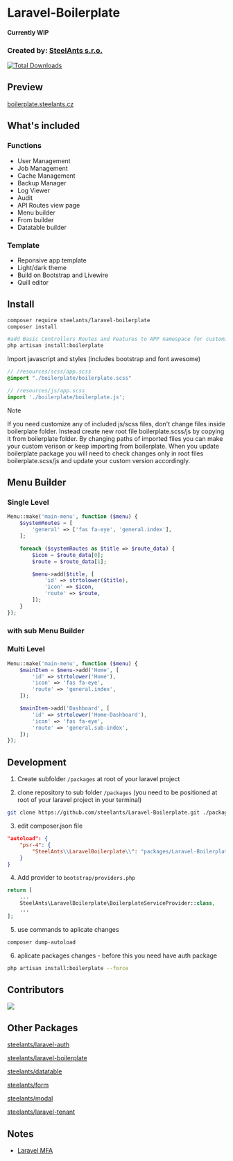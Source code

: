 # Laravel-Boilerplate

#### Currently WIP

### Created by: [SteelAnts s.r.o.](https://www.steelants.cz/)

[![Total Downloads](https://img.shields.io/packagist/dt/steelants/laravel-boilerplate.svg?style=flat-square)](https://packagist.org/packages/steelants/laravel-boilerplate)

## Preview
[boilerplate.steelants.cz](https://boilerplate.steelants.cz)

## What's included
### Functions
- User Management
- Job Management
- Cache Management
- Backup Manager
- Log Viewer
- Audit
- API Routes view page
- Menu builder
- From builder
- Datatable builder

### Template
- Reponsive app template
- Light/dark theme
- Build on Bootstrap and Livewire
- Quill editor
  
## Install

```bash
composer require steelants/laravel-boilerplate
composer install

#add Basic Controllers Routes and Features to APP namespace for customization
php artisan install:boilerplate
```

Import javascript and styles (includes bootstrap and font awesome)
```scss
// /resources/scss/app.scss
@import "./boilerplate/boilerplate.scss"
```
```js
// /resources/js/app.scss
import './boilerplate/boilerplate.js';
```
> [!NOTE]
> If you need customize any of included js/scss files, don't change files inside boilerplate folder.
> Instead create new root file boilerplate.scss/js by copying it from boilerplate folder. By changing paths of imported files you can make your custom verison or keep importing from boilerplate. 
> When you update boilerplate package you will need to check changes only in root files boilerplate.scss/js and update your custom version accordingly.

## Menu Builder
### Single Level
```php
Menu::make('main-menu', function ($menu) {
    $systemRoutes = [
        'general' => ['fas fa-eye', 'general.index'],
    ];

    foreach ($systemRoutes as $title => $route_data) {
        $icon = $route_data[0];
        $route = $route_data[1];

        $menu->add($title, [
            'id' => strtolower($title),
            'icon' => $icon,
            'route' => $route,
        ]);
    }
});
```

### with sub Menu  Builder
### Multi Level
```php
Menu::make('main-menu', function ($menu) {
    $mainItem = $menu->add('Home', [
        'id' => strtolower('Home'),
        'icon' => 'fas fa-eye',
        'route' => 'general.index',
    ]);

    $mainItem->add('Dashboard', [
        'id' => strtolower('Home-Dashboard'),
        'icon' => 'fas fa-eye',
        'route' => 'general.sub-index',
    ]);
});
```

## Development

1. Create subfolder `/packages` at root of your laravel project

2. clone repository to sub folder `/packages` (you need to be positioned at root of your laravel project in your terminal)
```bash
git clone https://github.com/steelants/Laravel-Boilerplate.git ./packages/Laravel-Boilerplate
```

3. edit composer.json file
```json
"autoload": {
	"psr-4": {
		"SteelAnts\\LaravelBoilerplate\\": "packages/Laravel-Boilerplate/src/"
	}
}
```

4. Add provider to `bootstrap/providers.php`
```php
return [
	...
	SteelAnts\LaravelBoilerplate\BoilerplateServiceProvider::class,
	...
];
```

5. use commands to aplicate changes
```bash
composer dump-autoload
```

6. aplicate packages changes - before this you need have auth package
```bash
php artisan install:boilerplate --force
```

## Contributors
<a href="https://github.com/steelants/Laravel-Boilerplate/graphs/contributors">
  <img src="https://contrib.rocks/image?repo=steelants/Laravel-Boilerplate" />
</a>

## Other Packages
[steelants/laravel-auth](https://github.com/steelants/laravel-auth)

[steelants/laravel-boilerplate](https://github.com/steelants/Laravel-Boilerplate)

[steelants/datatable](https://github.com/steelants/Livewire-DataTable)

[steelants/form](https://github.com/steelants/Laravel-Form)

[steelants/modal](https://github.com/steelants/Livewire-Modal)

[steelants/laravel-tenant](https://github.com/steelants/Laravel-Tenant)


## Notes
* [Laravel MFA](https://dev.to/roxie/how-to-add-google-s-two-factor-authentication-to-a-laravel-8-application-4jjp)
